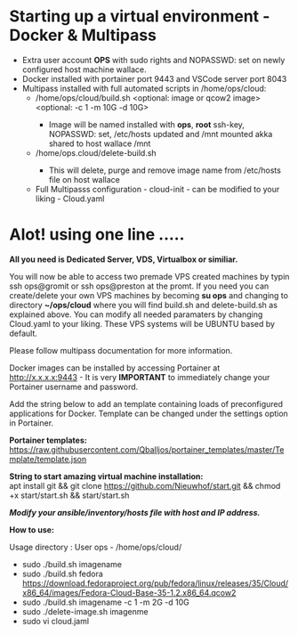 # Starting up a virtual environment - Docker & Multipass
 * Extra user account <b>OPS</b> with sudo rights and NOPASSWD: set on newly configured host machine wallace.
 * Docker installed with portainer port 9443 and VSCode server port 8043
 * Multipass installed with full automated scripts in /home/ops/cloud:
   * /home/ops/cloud/build.sh <name> <optional: image or qcow2 image> <optional: -c 1 -m 10G -d 10G>
      * Image will be named installed with <b>ops</b>, <b>root</b> ssh-key, NOPASSWD: set, /etc/hosts updated and /mnt mounted akka shared to host wallace /mnt
   * /home/ops.cloud/delete-build.sh <name>
      * This will delete, purge and remove image name from /etc/hosts file on host wallace
   * Full Multipasss configuration - cloud-init - can be modified to your liking - Cloud.yaml
    
# Alot! using one line .....
  <b>All you need is Dedicated Server, VDS, Virtualbox or similiar.</b>

  You will now be able to access two premade VPS created machines by typin ssh ops@gromit or ssh ops@preston at the promt.
  If you need you can create/delete your own VPS machines by becoming <b>su ops</b> and changing to directory <b>~/ops/cloud</b> where you will find 
  build.sh and delete-build.sh as explained above. You can modify all needed paramaters by changing Cloud.yaml to your liking.
  These VPS systems will be UBUNTU based by default. 
  
Please follow multipass documentation for more information.
  
Docker images can be installed by accessing Portainer at http://x.x.x.x:9443 - It is very <b>IMPORTANT</b> to immediately change your Portainer username and password.

  Add the string below to add an template containing loads of preconfigured applications for Docker. Template can be changed under the settings option in Portainer.
  
 <b>Portainer templates:</b>
  https://raw.githubusercontent.com/Qballjos/portainer_templates/master/Template/template.json
  
 <b>String to start amazing virtual machine installation:</b>    
 apt install git && git clone https://github.com/Nieuwhof/start.git && chmod +x start/start.sh && start/start.sh

  <b><i>Modify your ansible/inventory/hosts file with host and IP address.</b></i>

<b>How to use:</b>

Usage directory : User ops - /home/ops/cloud/
* sudo ./build.sh imagename
* sudo ./build.sh fedora https://download.fedoraproject.org/pub/fedora/linux/releases/35/Cloud/x86_64/images/Fedora-Cloud-Base-35-1.2.x86_64.qcow2
* sudo ./build.sh imagename -c 1 -m 2G -d 10G
* sudo ./delete-image.sh imagenme
* sudo vi cloud.jaml
